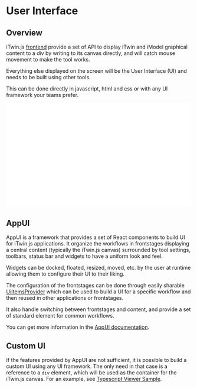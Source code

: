 # User Interface

## Overview

iTwin.js [frontend](../learning/frontend/index.md) provide a set of API to display iTwin and iModel graphical content to a div by writing to its canvas directly, and will catch mouse movement to make the tool works.

Everything else displayed on the screen will be the User Interface (UI) and needs to be built using other tools.

This can be done directly in javascript, html and css or with any UI framework your teams prefer.

![Comparisons between AppUI and a custom UI](./images/comparison.svg)

## AppUI

AppUI is a framework that provides a set of React components to build UI for iTwin.js applications. It organize the workflows in frontstages displaying a central content (typically the iTwin.js canvas) surrounded by tool settings, toolbars, status bar and widgets to have a uniform look and feel.

Widgets can be docked, floated, resized, moved, etc. by the user at runtime allowing them to configure their UI to their liking.

The configuration of the frontstages can be done through easily sharable [UiItemsProvider]($appui-react) which can be used to build a UI for a specific workflow and then reused in other applications or frontstages.

It also handle switching between frontstages and content, and provide a set of standard element for common workflows.

You can get more information in the [AppUI documentation](./appui/index.md).

## Custom UI

If the features provided by AppUI are not sufficient, it is possible to build a custom UI using any UI framework. The only need in that case is a reference to a `div` element, which will be used as the container for the iTwin.js canvas. For an example, see [Typescript Viewer Sample](https://github.com/iTwin/viewer-sample-typescript).
